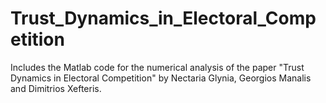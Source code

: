 # Trust_Dynamics_in_Electoral_Competition
Includes the Matlab code for the numerical analysis of the paper "Trust Dynamics in Electoral Competition" by Nectaria Glynia, Georgios Manalis and Dimitrios Xefteris.
